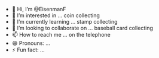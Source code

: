 - 👋 Hi, I’m @EisenmanF
- 👀 I’m interested in ... coin collecting
- 🌱 I’m currently learning ... stamp collecting
- 💞️ I’m looking to collaborate on ... baseball card collecting
- 📫 How to reach me ... on the telephone
- 😄 Pronouns: ...
- ⚡ Fun fact: ...

<!---
EisenmanF/EisenmanF is a ✨ special ✨ repository because its `README.md` (this file) appears on your GitHub profile.
You can click the Preview link to take a look at your changes.
--->
